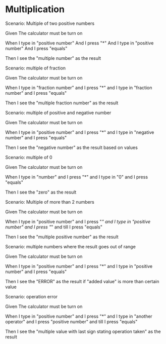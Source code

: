 # Multiplication

Scenario: Multiple of two positive numbers
  
  Given The calculator must be turn on

  When I type in "positive number"
       And I press "*"
       And I type in "positive number"
       And I press "equals"
  
  Then I see the "multiple number" as the result

Scenario: multiple of fraction
  
  Given The calculator must be turn on
  
  When I type in "fraction number"
  and I press "*"
  and I type in "fraction number"
  and I press "equals"
  
  Then I see the "multiple fraction number" as the result
  
Scenario: multiple of positive and negative number
  
  Given The calculator must be turn on
  
  When I type in "positive number"
  and I press "*"
  and I type in "negative number"
  and I press "equals"
  
  Then I see the "negative number" as
  the result based on values
  
Scenario: multiple of 0

  Given The calculator must be turn on
  
  When I type in "number"
  and I press "*"
  and I type in "0"
  and I press "equals"
  
  Then I see the "zero" as the result

Scenario: Multiple of more than 2 numbers
  
  Given The calculator must be turn on
  
  When I type in "positive number"
  and I press "*"
  and I type in "positive number"
  and I press "*"
  and till I press "equals"
  
  Then I see the "multiple positive number" as the result

Scenario: multiple numbers where the result goes out of range
  
  Given The calculator must be turn on
  
  When I type in "positive number"
  and I press "*"
  and I type in "positive number"
  and I press "equals"
  
  Then I see the "ERROR" as the result if "added value" is
  more than certain value
  
Scenario: operation error
  
  Given The calculator must be turn on
  
  When I type in "positive number"
  and I press "*"
  and I type in "another operator"
  and I press "positive number"
  and till I press "equals"
  
  Then I see the "multiple value with last sign
  stating operation taken" as the result
